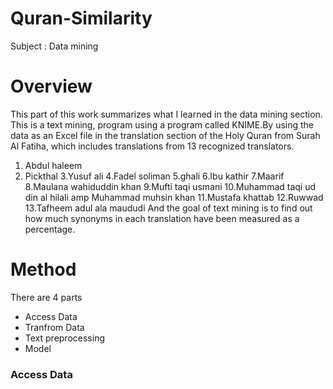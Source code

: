 # Quran-Similarity
Subject : Data mining 
# Overview
This part of this work summarizes what I learned in the data mining section.
This is a text mining, program using a program called KNIME.By using the data 
as an Excel file in the translation section of the Holy Quran from Surah Al Fatiha, 
which includes translations from 13 recognized translators.
 1.  Abdul haleem 
 2. Pickthal 
 3.Yusuf ali 
 4.Fadel soliman 
 5.ghali 
 6.Ibu kathir 
 7.Maarif 
 8.Maulana wahiduddin khan 
 9.Mufti taqi usmani 
10.Muhammad taqi ud din al hilali amp Muhammad muhsin khan 
11.Mustafa khattab 
12.Ruwwad 
13.Tafheem adul ala maududi
And the goal of text mining is to find out how much synonyms 
in each translation have been measured as a percentage.
# Method 
There are 4 parts 
 * Access Data
 * Tranfrom Data
 * Text preprocessing
 * Model
### Access Data 

















